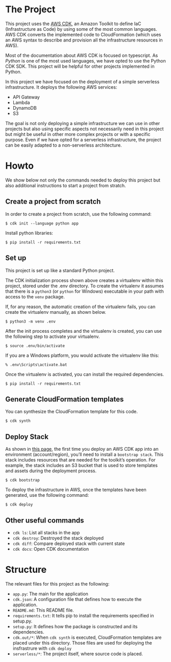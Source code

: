 <!-- ![alt text](http://image.png) -->

# The Project
This project uses the [AWS CDK](https://docs.aws.amazon.com/cdk/latest/guide/home.html), an Amazon Toolkit to define IaC (Infrastructure as Code) by using some of the most common languages. AWS CDK converts the implemented code to CloudFormation (which uses an AWS syntax to describe and provision all the infrastructure resources in AWS).

Most of the documentation about AWS CDK is focused on typescript. As *Python* is one of the most used languages, we have opted to use the Python CDK SDK. This project will be helpful for other projects implemented in Python.

In this project we have focused on the deployment of a simple serverless infrastructure. It deploys the following AWS services:
* API Gateway
* Lambda
* DynamoDB
* S3

The goal is not only deploying a simple infrastructure we can use in other projects but also using specific aspects not necessarily need in this project but might be useful in other more complex projects or with a specific purpose. Even if we have opted for a serverless infrastructure, the project can be easily adapted to a non-serverless architecture. 


# Howto

We show below not only the commands needed to deploy this project but also additional instructions to start a project from stratch.

## Create a project from scratch
In order to create a project from scratch, use the following command:
```
$ cdk init --language python app
```
Install python libraries:
```
$ pip install -r requirements.txt
```

## Set up

This project is set up like a standard Python project. 

The CDK initialization process shown above creates a virtualenv within this project, stored under the .env directory.  To create the virtualenv it assumes that there is a `python3` (or `python` for Windows) executable in your path with access to the `venv` package. 

If, for any reason, the automatic creation of the virtualenv fails, you can create the virtualenv manually, as shown below.

```
$ python3 -m venv .env
```

After the init process completes and the virtualenv is created, you can use the following step to activate your virtualenv.

```
$ source .env/bin/activate
```

If you are a Windows platform, you would activate the virtualenv like this:

```
% .env\Scripts\activate.bat
```

Once the virtualenv is activated, you can install the required dependencies.

```
$ pip install -r requirements.txt
```

## Generate CloudFormation templates

You can synthesize the CloudFormation template for this code.

```
$ cdk synth
```

## Deploy Stack

As shown in [this page](https://cdkworkshop.com/30-python/20-create-project/500-deploy.html), the first time you deploy an AWS CDK app into an environment (account/region), you’ll need to install a `bootstrap stack`. This stack includes resources that are needed for the toolkit’s operation. For example, the stack includes an S3 bucket that is used to store templates and assets during the deployment process.

```
$ cdk bootstrap
```

To deploy the infrastructure in AWS, once the templates have been generated, use the following command:

```
$ cdk deploy
```

## Other useful commands

 * `cdk ls`: List all stacks in the app
 * `cdk destroy`: Destroyed the stack deployed
 * `cdk diff`: Compare deployed stack with current state
 * `cdk docs`: Open CDK documentation


# Structure

The relevant files for this project as the following:

* `app.py`: The main for the application
* `cdk.json`: A configuration file that defines how to execute the application.
* `README.md`: This README file.
* `requirements.txt`: It tells pip to install the requirements specified in setup.py.
* `setup.py`: It defines how the package is constructed and its dependencies.
* `cdk.out/*`: When `cdk synth` is executed, CloudFormation templates are placed under this directory. Those files are used for deploying the insfrastrure with `cdk deploy` 
* `serverless/*`: The project itself, where source code is placed.

